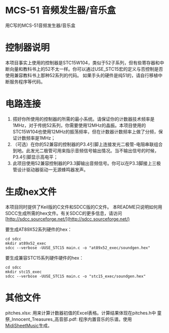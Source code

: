 # MCS-51 音频发生器/音乐盒
用C写的MCS-51音频发生器/音乐盒

# 控制器说明
本项目事实上使用的控制器是STC15W104，类似于52子系列，但有些寄存器和中断向量和教科书上的52不太一样。你可以通过USE_STC15宏的定义与否控制是否使用兼容教科书上那种52系列的代码。
如果手头的硬件是纯51的，请自行移植中断服务程序等代码。

# 电路连接
1. 搭好你所使用的控制器的所需的最小系统。请保证你的计数器技术频率是1MHz，对于传统52系列，你需要使用12MHz的晶振。本项目使用的STC15W104也使用12MHz的振荡频率，但在计数器计数频率上做了分频，保证计数频率是1MHz；
2. （可选）在你的52兼容的控制器的P3.4引脚上连接发光二极管-电阻串联组合到地。此发光二极管可用来指示音频信号输出情况。当不输出信号的时候，P3.4引脚显示高电平；
3. 此项目使用52兼容控制器的P3.3脚输出音频信号。你可以在P3.3脚接上三极管设计驱动器驱动一无源蜂鸣器发声。

# 生成hex文件
本项目同时提供了Keil版的C文件和SDCC版的C文件。 本README只说明如何用SDCC生成所需的hex文件。有关SDCC的更多信息，请访问[http://sdcc.sourceforge.net/](http://sdcc.sourceforge.net/)

要生成AT89X52系列硬件的hex：
```
cd sdcc
mkdir at89x52_exec
sdcc --verbose -UUSE_STC15 main.c -o "at89x52_exec/soundgen.hex"
```

要生成兼容STC15系列硬件硬件的hex：
```
cd sdcc
mkdir stc15_exec
sdcc --verbose -UUSE_STC15 main.c -o "stc15_exec/soundgen.hex"
```

# 其他文件
pitches.xlsx: 用来计算计数器初值的Excel表格。计算结果体现在pitches.h中
童祭_Innocent_Treasures_高音部.pdf: 程序内置音乐的乐谱。使用[MidiSheetMusic](http://midisheetmusic.sourceforge.net/)生成。
